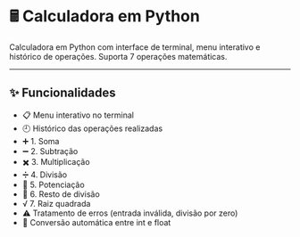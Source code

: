
# 🖩 Calculadora em Python

Calculadora em Python com interface de terminal, menu interativo e histórico de operações. Suporta 7 operações matemáticas.

---

## ✨ Funcionalidades
- 📋 Menu interativo no terminal
- 🕘 Histórico das operações realizadas
- ➕ 1. Soma
- ➖ 2. Subtração
- ✖️ 3. Multiplicação
- ➗ 4. Divisão
- 🔼 5. Potenciação
- 🔢 6. Resto de divisão
- √ 7. Raiz quadrada
- ⚠️ Tratamento de erros (entrada inválida, divisão por zero)
- 🔄 Conversão automática entre int e float


